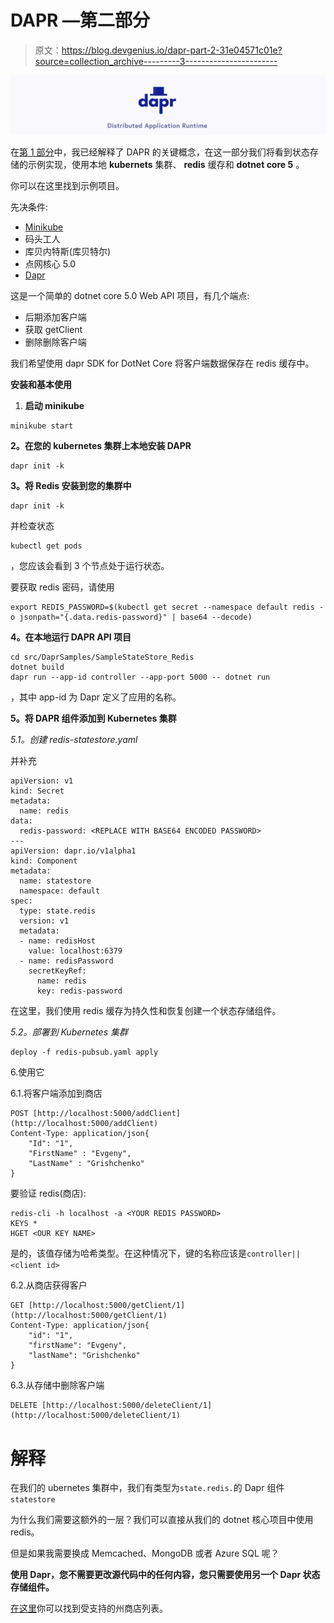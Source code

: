 # DAPR —第二部分

> 原文：<https://blog.devgenius.io/dapr-part-2-31e04571c01e?source=collection_archive---------3----------------------->

![](img/226f1266d4f55fe43134210ea308dedc.png)

在[第 1 部分](https://medium.com/dev-genius/dapr-part-1-229b78081378)中，我已经解释了 DAPR 的关键概念，在这一部分我们将看到状态存储的示例实现，使用本地 **kubernets** 集群、 **redis** 缓存和 **dotnet core 5** 。

你可以在这里找到示例项目。

先决条件:

*   [Minikube](https://minikube.sigs.k8s.io/docs/)
*   码头工人
*   库贝内特斯(库贝特尔)
*   点网核心 5.0
*   [Dapr](https://dapr.io/)

这是一个简单的 dotnet core 5.0 Web API 项目，有几个端点:

*   后期添加客户端
*   获取 getClient
*   删除删除客户端

我们希望使用 dapr SDK for DotNet Core 将客户端数据保存在 redis 缓存中。

**安装和基本使用**

1.  **启动 minikube**

```
minikube start
```

**2。在您的 kubernetes 集群上本地安装 DAPR**

```
dapr init -k
```

**3。将 Redis 安装到您的集群中**

```
dapr init -k
```

并检查状态

```
kubectl get pods
```

，您应该会看到 3 个节点处于运行状态。

要获取 redis 密码，请使用

```
export REDIS_PASSWORD=$(kubectl get secret --namespace default redis -o jsonpath="{.data.redis-password}" | base64 --decode)
```

**4。在本地运行 DAPR API 项目**

```
cd src/DaprSamples/SampleStateStore_Redis
dotnet build
dapr run --app-id controller --app-port 5000 -- dotnet run
```

，其中 app-id 为 Dapr 定义了应用的名称。

**5。将 DAPR 组件添加到 Kubernetes 集群**

*5.1。创建 redis-statestore.yaml*

并补充

```
apiVersion: v1
kind: Secret
metadata:
  name: redis
data:
  redis-password: <REPLACE WITH BASE64 ENCODED PASSWORD>
---
apiVersion: dapr.io/v1alpha1
kind: Component
metadata:
  name: statestore
  namespace: default
spec:
  type: state.redis
  version: v1
  metadata:
  - name: redisHost
    value: localhost:6379
  - name: redisPassword
    secretKeyRef:
      name: redis
      key: redis-password
```

在这里，我们使用 redis 缓存为持久性和恢复创建一个状态存储组件。

*5.2。部署到 Kubernetes 集群*

```
deploy -f redis-pubsub.yaml apply
```

6.使用它

6.1.将客户端添加到商店

```
POST [http://localhost:5000/addClient](http://localhost:5000/addClient)
Content-Type: application/json{
    "Id": "1",
    "FirstName" : "Evgeny",
    "LastName" : "Grishchenko"
}
```

要验证 redis(商店):

```
redis-cli -h localhost -a <YOUR REDIS PASSWORD>
KEYS *
HGET <OUR KEY NAME>
```

是的，该值存储为哈希类型。在这种情况下，键的名称应该是`controller||<client id>`

6.2.从商店获得客户

```
GET [http://localhost:5000/getClient/1](http://localhost:5000/getClient/1)
Content-Type: application/json{
    "id": "1",
    "firstName": "Evgeny",
    "lastName": "Grishchenko"
}
```

6.3.从存储中删除客户端

```
DELETE [http://localhost:5000/deleteClient/1](http://localhost:5000/deleteClient/1)
```

# **解释**

在我们的 ubernetes 集群中，我们有类型为`state.redis.`的 Dapr 组件`statestore`

为什么我们需要这额外的一层？我们可以直接从我们的 dotnet 核心项目中使用 redis。

但是如果我需要换成 Memcached、MongoDB 或者 Azure SQL 呢？

**使用 Dapr，您不需要更改源代码中的任何内容，您只需要使用另一个 Dapr 状态存储组件。**

[在这里](https://docs.dapr.io/operations/components/setup-state-store/supported-state-stores/)你可以找到受支持的州商店列表。